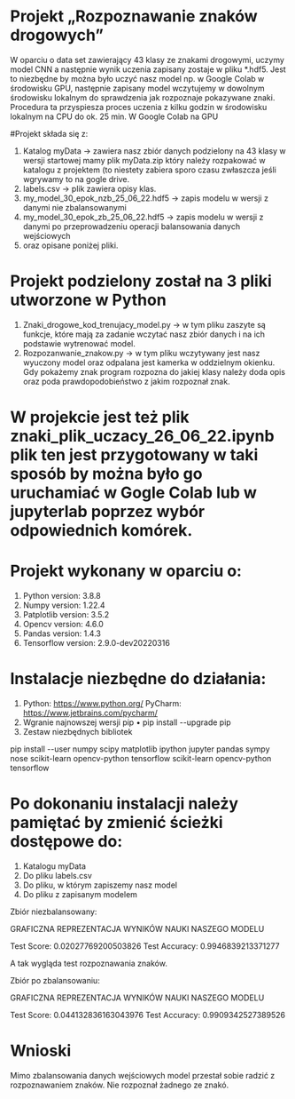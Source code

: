 ﻿# Projekt „Rozpoznawanie znaków drogowych”

W oparciu o data set zawierający 43 klasy ze znakami drogowymi, uczymy model CNN a następnie wynik uczenia zapisany zostaje w pliku *.hdf5. Jest to niezbędne by można było uczyć nasz model np. w Google Colab w środowisku GPU, następnie zapisany model wczytujemy w dowolnym środowisku lokalnym do sprawdzenia jak rozpoznaje pokazywane znaki. 
Procedura ta przyspiesza proces uczenia z kilku godzin w środowisku lokalnym na CPU do ok. 25 min. W Google Colab na GPU 

#Projekt składa się z:
1. Katalog myData -> zawiera nasz zbiór danych podzielony na 43 klasy w wersji startowej mamy plik myData.zip który należy rozpakować w katalogu z projektem (to niestety zabiera sporo czasu zwłaszcza jeśli wgrywamy to na gogle drive. 
2. labels.csv -> plik zawiera opisy klas.
3. my_model_30_epok_nzb_25_06_22.hdf5 -> zapis modelu w wersji z danymi nie zbalansowanymi
4. my_model_30_epok_zb_25_06_22.hdf5 -> zapis modelu w wersji z danymi po przeprowadzeniu operacji balansowania danych wejściowych
5. oraz opisane poniżej pliki.

# Projekt podzielony został na 3 pliki utworzone w Python 
1. Znaki_drogowe_kod_trenujacy_model.py -> w tym pliku zaszyte są funkcje, które mają za zadanie wczytać nasz zbiór danych i na ich podstawie wytrenować model. 
2. Rozpozanwanie_znakow.py -> w tym pliku wczytywany jest nasz wyuczony model oraz odpalana jest kamerka w oddzielnym okienku. Gdy pokażemy znak program rozpozna do jakiej klasy należy doda opis oraz poda prawdopodobieństwo z jakim rozpoznał znak.
# W projekcie jest też plik znaki_plik_uczacy_26_06_22.ipynb plik ten jest przygotowany w taki sposób by można było go uruchamiać w Gogle Colab lub w jupyterlab poprzez wybór odpowiednich komórek. 

# Projekt wykonany w oparciu o:

1. Python version:  3.8.8
2. Numpy version:  1.22.4
3. Patplotlib version:  3.5.2
4. Opencv version:  4.6.0
5. Pandas version:  1.4.3
6. Tensorflow version:  2.9.0-dev20220316

# Instalacje niezbędne do działania:
1. Python: 
https://www.python.org/ 
PyCharm:
https://www.jetbrains.com/pycharm/ 
2. Wgranie najnowszej wersji pip
• pip install --upgrade pip  
3. Zestaw niezbędnych bibliotek 

pip install --user numpy scipy matplotlib ipython jupyter pandas sympy nose scikit-learn opencv-python tensorflow scikit-learn opencv-python tensorflow

# Po dokonaniu instalacji należy pamiętać by zmienić ścieżki dostępowe do:
1. Katalogu myData 
2. Do pliku labels.csv
3. Do pliku, w którym zapiszemy nasz model
4. Do pliku z zapisanym modelem  


Zbiór niezbalansowany:
 

GRAFICZNA REPREZENTACJA WYNIKÓW NAUKI NASZEGO MODELU



Test Score: 0.02027769200503826
Test Accuracy: 0.9946839213371277

A tak wygląda test rozpoznawania znaków. 




Zbiór po zbalansowaniu:
   

GRAFICZNA REPREZENTACJA WYNIKÓW NAUKI NASZEGO MODELU
      

Test Score: 0.044132836163043976
Test Accuracy: 0.9909342527389526

# Wnioski 
Mimo zbalansowania danych wejściowych model przestał sobie radzić z rozpoznawaniem znaków. Nie rozpoznał żadnego ze znakó. 


